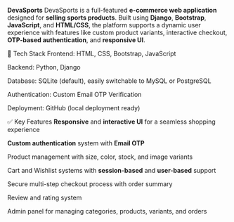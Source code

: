 **DevaSports**
DevaSports is a full-featured **e-commerce web application** designed for **selling sports products**. Built using **Django**, **Bootstrap**, **JavaScript**, and **HTML/CSS**,
the platform supports a dynamic user experience with features like custom product variants, interactive checkout, **OTP-based authentication**, and **responsive UI**.

🔧 Tech Stack
Frontend: HTML, CSS, Bootstrap, JavaScript

Backend: Python, Django

Database: SQLite (default), easily switchable to MySQL or PostgreSQL

Authentication: Custom Email OTP Verification

Deployment: GitHub (local deployment ready)

✅ Key Features
**Responsive** and **interactive UI** for a seamless shopping experience

**Custom authentication** system with **Email OTP**

Product management with size, color, stock, and image variants

Cart and Wishlist systems with **session-based** and **user-based** support

Secure multi-step checkout process with order summary

Review and rating system

Admin panel for managing categories, products, variants, and orders

